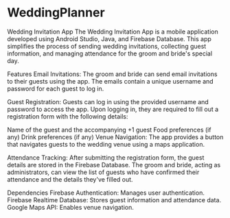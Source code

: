 # WeddingPlanner
Wedding Invitation App
The Wedding Invitation App is a mobile application developed using Android Studio, Java, and Firebase Database. This app simplifies the process of sending wedding invitations, collecting guest information, and managing attendance for the groom and bride's special day.

Features
Email Invitations: The groom and bride can send email invitations to their guests using the app. The emails contain a unique username and password for each guest to log in.

Guest Registration: Guests can log in using the provided username and password to access the app. Upon logging in, they are required to fill out a registration form with the following details:

Name of the guest and the accompanying +1 guest
Food preferences (if any)
Drink preferences (if any)
Venue Navigation: The app provides a button that navigates guests to the wedding venue using a maps application.

Attendance Tracking: After submitting the registration form, the guest details are stored in the Firebase Database. The groom and bride, acting as administrators, can view the list of guests who have confirmed their attendance and the details they've filled out.

Dependencies
Firebase Authentication: Manages user authentication.
Firebase Realtime Database: Stores guest information and attendance data.
Google Maps API: Enables venue navigation.


